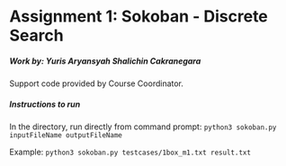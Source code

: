 # Assignment 1: Sokoban - Discrete Search

##### Work by: Yuris Aryansyah Shalichin Cakranegara
Support code provided by Course Coordinator.

##### Instructions to run
In the directory, run directly from command prompt:
`python3 sokoban.py inputFileName outputFileName`

Example:
`python3 sokoban.py testcases/1box_m1.txt result.txt`

